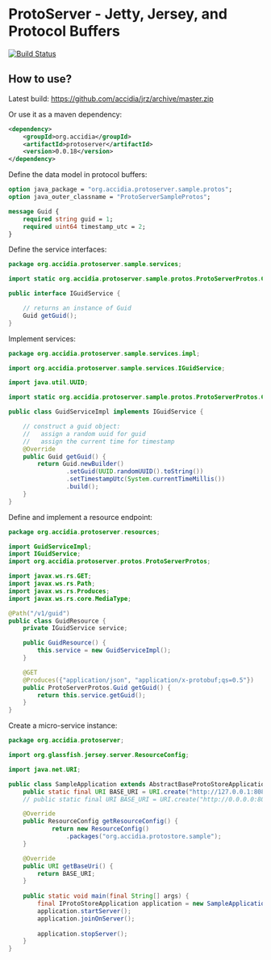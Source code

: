 ProtoServer - Jetty, Jersey, and Protocol Buffers
===
[![Build Status](https://travis-ci.org/accidia/jrz.png?branch=master)](https://travis-ci.org/accidia/jrz)


## How to use?

Latest build: https://github.com/accidia/jrz/archive/master.zip

Or use it as a maven dependency:

```xml
<dependency>
    <groupId>org.accidia</groupId>
    <artifactId>protoserver</artifactId>
    <version>0.0.18</version>
</dependency>
```

Define the data model in protocol buffers:

```protobuf
option java_package = "org.accidia.protoserver.sample.protos";
option java_outer_classname = "ProtoServerSampleProtos";

message Guid {
    required string guid = 1;
    required uint64 timestamp_utc = 2;
}
```

Define the service interfaces:

```java
package org.accidia.protoserver.sample.services;

import static org.accidia.protoserver.sample.protos.ProtoServerProtos.Guid;

public interface IGuidService {

    // returns an instance of Guid
    Guid getGuid();
}
```

Implement services:

```java
package org.accidia.protoserver.sample.services.impl;

import org.accidia.protoserver.sample.services.IGuidService;

import java.util.UUID;

import static org.accidia.protoserver.sample.protos.ProtoServerProtos.Guid;

public class GuidServiceImpl implements IGuidService {

    // construct a guid object: 
    //   assign a random uuid for guid
    //   assign the current time for timestamp
    @Override
    public Guid getGuid() {
        return Guid.newBuilder()
                .setGuid(UUID.randomUUID().toString())
                .setTimestampUtc(System.currentTimeMillis())
                .build();
    }
}
```

Define and implement a resource endpoint:

```java
package org.accidia.protoserver.resources;

import GuidServiceImpl;
import IGuidService;
import org.accidia.protoserver.protos.ProtoServerProtos;

import javax.ws.rs.GET;
import javax.ws.rs.Path;
import javax.ws.rs.Produces;
import javax.ws.rs.core.MediaType;

@Path("/v1/guid")
public class GuidResource {
    private IGuidService service;

    public GuidResource() {
        this.service = new GuidServiceImpl();
    }

    @GET
    @Produces({"application/json", "application/x-protobuf;qs=0.5"})
    public ProtoServerProtos.Guid getGuid() {
        return this.service.getGuid();
    }
}
```


Create a micro-service instance:

```java
package org.accidia.protoserver;

import org.glassfish.jersey.server.ResourceConfig;

import java.net.URI;

public class SampleApplication extends AbstractBaseProtoStoreApplication {
    public static final URI BASE_URI = URI.create("http://127.0.0.1:8080/");
    // public static final URI BASE_URI = URI.create("http://0.0.0.0:8080/");

    @Override
    public ResourceConfig getResourceConfig() {
            return new ResourceConfig()
                .packages("org.accidia.protostore.sample");
    }

    @Override
    public URI getBaseUri() {
        return BASE_URI;
    }
    
    public static void main(final String[] args) {
        final IProtoStoreApplication application = new SampleApplication();
        application.startServer();
        application.joinOnServer();
        
        application.stopServer();
    }
}
```
